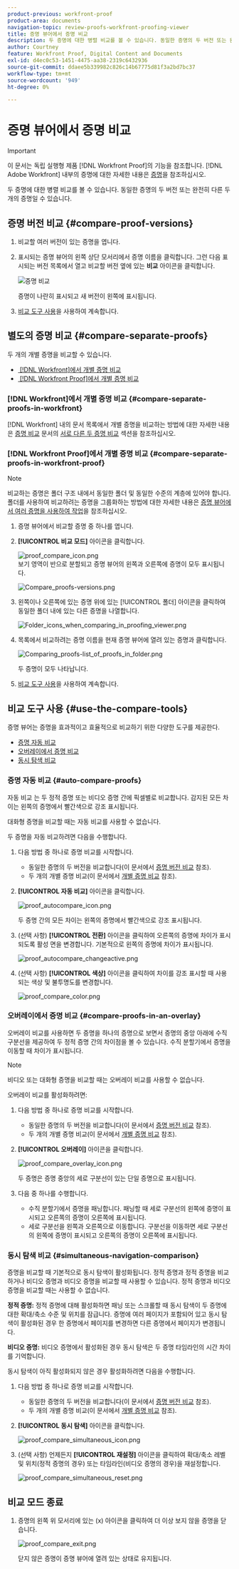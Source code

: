 ```yaml
---
product-previous: workfront-proof
product-area: documents
navigation-topic: review-proofs-workfront-proofing-viewer
title: 증명 뷰어에서 증명 비교
description: 두 증명에 대한 병렬 비교를 볼 수 있습니다. 동일한 증명의 두 버전 또는 완전히 다른 두 개의 증명일 수 있습니다.
author: Courtney
feature: Workfront Proof, Digital Content and Documents
exl-id: d4ec0c53-1451-4475-aa38-2319c6432936
source-git-commit: ddaee5b339982c826c14b67775d81f3a2bd7bc37
workflow-type: tm+mt
source-wordcount: '949'
ht-degree: 0%

---
```


# 증명 뷰어에서 증명 비교

>[!IMPORTANT]
>
>이 문서는 독립 실행형 제품 [!DNL Workfront Proof]의 기능을 참조합니다. [!DNL Adobe Workfront] 내부의 증명에 대한 자세한 내용은 [증명](../../../review-and-approve-work/proofing/proofing.md)을 참조하십시오.

두 증명에 대한 병렬 비교를 볼 수 있습니다. 동일한 증명의 두 버전 또는 완전히 다른 두 개의 증명일 수 있습니다.

## 증명 버전 비교 {#compare-proof-versions}

1. 비교할 여러 버전이 있는 증명을 엽니다.
1. 표시되는 증명 뷰어의 왼쪽 상단 모서리에서 증명 이름을 클릭합니다. 그런 다음 표시되는 버전 목록에서 열고 비교할 버전 옆에 있는 **비교** 아이콘을 클릭합니다.

   ![증명 비교](assets/compare-proofs-choose-version-350x115.jpg)

   증명이 나란히 표시되고 새 버전이 왼쪽에 표시됩니다.

   <!--
   <p class="preview" data-mc-conditions="QuicksilverOrClassic.Draft mode">Separate breadcrumbs above each proof allow you to view and go to the work item associated with the proof:</p>
   -->

   <!--
   <p class="preview" data-mc-conditions="QuicksilverOrClassic.Draft mode"> <img src="assets/compare-proofs-breadcrumbs-350x148.jpg" style="width: 350;height: 148;"> </p>
   -->

1. [비교 도구 사용](#use-the-compare-tools)을 사용하여 계속합니다.

## 별도의 증명 비교 {#compare-separate-proofs}

두 개의 개별 증명을 비교할 수 있습니다.

* [&#x200B; [!DNL Workfront]에서 개별 증명 비교](#compare-separate-proofs-in-workfront)
* [&#x200B; [!DNL Workfront Proof]에서 개별 증명 비교](#compare-separate-proofs-in-workfront-proof)

### [!DNL Workfront]에서 개별 증명 비교 {#compare-separate-proofs-in-workfront}

[!DNL Workfront] 내의 문서 목록에서 개별 증명을 비교하는 방법에 대한 자세한 내용은 [증명 비교](../../../review-and-approve-work/proofing/reviewing-proofs-within-workfront/review-a-proof/compare-proofs.md) 문서의 [서로 다른 두 증명 비교](../../../review-and-approve-work/proofing/reviewing-proofs-within-workfront/review-a-proof/compare-proofs.md#comparing-two-proofs-from-a-document-list) 섹션을 참조하십시오.

### [!DNL Workfront Proof]에서 개별 증명 비교 {#compare-separate-proofs-in-workfront-proof}

>[!NOTE]
>
>비교하는 증명은 폴더 구조 내에서 동일한 폴더 및 동일한 수준의 계층에 있어야 합니다. 폴더를 사용하여 비교하려는 증명을 그룹화하는 방법에 대한 자세한 내용은 [증명 뷰어에서 여러 증명을 사용하여 작업](../../../workfront-proof/wp-work-proofsfiles/review-proofs-wpv/work-with-multiple-proofs.md)을 참조하십시오.

1. 증명 뷰어에서 비교할 증명 중 하나를 엽니다.
1. **[!UICONTROL 비교 모드]** 아이콘을 클릭합니다.

   ![proof_compare_icon.png](assets/proof-compare-icon.png)\
   보기 영역이 반으로 분할되고 증명 뷰어의 왼쪽과 오른쪽에 증명이 모두 표시됩니다.

   ![Compare_proofs-versions.png](assets/compare-proofs-versions-350x180.png)

1. 왼쪽이나 오른쪽에 있는 증명 위에 있는 [!UICONTROL 폴더] 아이콘을 클릭하여 동일한 폴더 내에 있는 다른 증명을 나열합니다.

   ![Folder_icons_when_comparing_in_proofing_viewer.png](assets/folder-icons-when-comparing-in-proofing-viewer-350x121.png)

1. 목록에서 비교하려는 증명 이름을 현재 증명 뷰어에 열려 있는 증명과 클릭합니다.

   ![Comparing_proofs-list_of_proofs_in_folder.png](assets/comparing-proofs-list-of-proofs-in-folder-350x89.png)

   두 증명이 모두 나타납니다.

1. [비교 도구 사용](#use-the-compare-tools)을 사용하여 계속합니다.

## 비교 도구 사용 {#use-the-compare-tools}

증명 뷰어는 증명을 효과적이고 효율적으로 비교하기 위한 다양한 도구를 제공한다.

* [증명 자동 비교](#auto-compare-proofs)
* [오버레이에서 증명 비교](#compare-proofs-in-an-overlay)
* [동시 탐색 비교](#simultaneous-navigation-comparison)

### 증명 자동 비교 {#auto-compare-proofs}

자동 비교 는 두 정적 증명 또는 비디오 증명 간에 픽셀별로 비교합니다. 감지된 모든 차이는 왼쪽의 증명에서 빨간색으로 강조 표시됩니다.

대화형 증명을 비교할 때는 자동 비교를 사용할 수 없습니다.

두 증명을 자동 비교하려면 다음을 수행합니다.

1. 다음 방법 중 하나로 증명 비교를 시작합니다.

   * 동일한 증명의 두 버전을 비교합니다(이 문서에서 [증명 버전 비교](#compare-proof-versions) 참조).
   * 두 개의 개별 증명 비교(이 문서에서 [개별 증명 비교](#compare-separate-proofs) 참조).

1. **[!UICONTROL 자동 비교]** 아이콘을 클릭합니다.

   ![proof_autocompare_icon.png](assets/proof-autocompare-icon-31x32.png)

   두 증명 간의 모든 차이는 왼쪽의 증명에서 빨간색으로 강조 표시됩니다.

1. (선택 사항) **[!UICONTROL 전환]** 아이콘을 클릭하여 오른쪽의 증명에 차이가 표시되도록 활성 면을 변경합니다. 기본적으로 왼쪽의 증명에 차이가 표시됩니다.

   ![proof_autocompare_changeactive.png](assets/proof-autocompare-changeactive.png)

1. (선택 사항) **[!UICONTROL 색상]** 아이콘을 클릭하여 차이를 강조 표시할 때 사용되는 색상 및 불투명도를 변경합니다.

   ![proof_compare_color.png](assets/proof-compare-color.png)

### 오버레이에서 증명 비교 {#compare-proofs-in-an-overlay}

오버레이 비교를 사용하면 두 증명을 하나의 증명으로 보면서 증명의 중앙 아래에 수직 구분선을 제공하여 두 정적 증명 간의 차이점을 볼 수 있습니다. 수직 분할기에서 증명을 이동할 때 차이가 표시됩니다.

>[!NOTE]
>
>비디오 또는 대화형 증명을 비교할 때는 오버레이 비교를 사용할 수 없습니다.

오버레이 비교를 활성화하려면:

1. 다음 방법 중 하나로 증명 비교를 시작합니다.

   * 동일한 증명의 두 버전을 비교합니다(이 문서에서 [증명 버전 비교](#compare-proof-versions) 참조).
   * 두 개의 개별 증명 비교(이 문서에서 [개별 증명 비교](#compare-separate-proofs) 참조).

1. **[!UICONTROL 오버레이]** 아이콘을 클릭합니다.

   ![proof_compare_overlay_icon.png](assets/proof-compare-overlay-icon.png)

   두 증명은 증명 중앙의 세로 구분선이 있는 단일 증명으로 표시됩니다.

1. 다음 중 하나를 수행합니다.

   * 수직 분할기에서 증명을 패닝합니다. 패닝할 때 세로 구분선의 왼쪽에 증명이 표시되고 오른쪽의 증명이 오른쪽에 표시됩니다.
   * 세로 구분선을 왼쪽과 오른쪽으로 이동합니다. 구분선을 이동하면 세로 구분선의 왼쪽에 증명이 표시되고 오른쪽의 증명이 오른쪽에 표시됩니다.

### 동시 탐색 비교 {#simultaneous-navigation-comparison}

증명을 비교할 때 기본적으로 동시 탐색이 활성화됩니다. 정적 증명과 정적 증명을 비교하거나 비디오 증명과 비디오 증명을 비교할 때 사용할 수 있습니다. 정적 증명과 비디오 증명을 비교할 때는 사용할 수 없습니다.

**정적 증명:** 정적 증명에 대해 활성화하면 패닝 또는 스크롤할 때 동시 탐색이 두 증명에 대한 확대/축소 수준 및 위치를 잠급니다. 증명에 여러 페이지가 포함되어 있고 동시 탐색이 활성화된 경우 한 증명에서 페이지를 변경하면 다른 증명에서 페이지가 변경됩니다.

**비디오 증명:** 비디오 증명에서 활성화된 경우 동시 탐색은 두 증명 타임라인의 시간 차이를 기억합니다.

동시 탐색이 아직 활성화되지 않은 경우 활성화하려면 다음을 수행합니다.

1. 다음 방법 중 하나로 증명 비교를 시작합니다.

   * 동일한 증명의 두 버전을 비교합니다(이 문서에서 [증명 버전 비교](#compare-proof-versions) 참조).
   * 두 개의 개별 증명 비교(이 문서에서 [개별 증명 비교](#compare-separate-proofs) 참조).

1. **[!UICONTROL 동시 탐색]** 아이콘을 클릭합니다.

   ![proof_compare_simultaneous_icon.png](assets/proof-compare-simultaneous-icon.png)

1. (선택 사항) 언제든지 **[!UICONTROL 재설정]** 아이콘을 클릭하여 확대/축소 레벨 및 위치(정적 증명의 경우) 또는 타임라인(비디오 증명의 경우)을 재설정합니다.

   ![proof_compare_simultaneous_reset.png](assets/proof-compare-simultaneous-reset.png)

## 비교 모드 종료

1. 증명의 왼쪽 위 모서리에 있는 (x) 아이콘을 클릭하여 더 이상 보지 않을 증명을 닫습니다.

   ![proof_compare_exit.png](assets/proof-compare-exit-350x163.png)

   닫지 않은 증명이 증명 뷰어에 열려 있는 상태로 유지됩니다.
